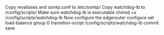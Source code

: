 Copy revaliases and ssmtp.conf to /etc/ssmtp/
Copy watchdog-lb to /config/scripts/
Make sure watchdog-lb is executable
  chmod +x /config/scripts/watchdog-lb
Now configure the edgerouter
  configure
  set load-balance group G transition-script /config/scripts/watchdog-lb
  commit
  save
